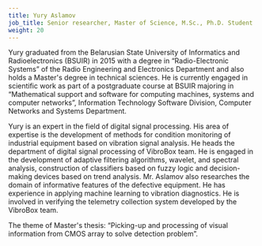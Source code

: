 ```yaml
---
title: Yury Aslamov
job_title: Senior researcher, Master of Science, M.Sc., Ph.D. Student
weight: 20
---
```

Yury graduated from the Belarusian State University of Informatics and Radioelectronics (BSUIR) in 2015 with a degree in “Radio-Electronic Systems” of the Radio Engineering and Electronics Department and also holds a Master's degree in technical sciences. He is currently engaged in scientific work as part of a postgraduate course at BSUIR majoring in “Mathematical support and software for computing machines, systems and computer networks”, Information Technology Software Division, Computer Networks and Systems Department.

Yury is an expert in the field of digital signal processing. His area of expertise is the development of methods for condition monitoring of industrial equipment based on vibration signal analysis. He heads the department of digital signal processing of VibroBox team. He is engaged in the development of adaptive filtering algorithms, wavelet, and spectral analysis, construction of classifiers based on fuzzy logic and decision-making devices based on trend analysis. Mr. Aslamov also researches the domain of informative features of the defective equipment. He has experience in applying machine learning to vibration diagnostics. He is involved in verifying the telemetry collection system developed by the VibroBox team.

The theme of Master's thesis: “Picking-up and processing of visual information from CMOS array to solve detection problem”.
